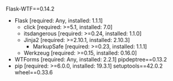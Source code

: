 Flask-WTF==0.14.2
  - Flask [required: Any, installed: 1.1.1]
    - click [required: >=5.1, installed: 7.0]
    - itsdangerous [required: >=0.24, installed: 1.1.0]
    - Jinja2 [required: >=2.10.1, installed: 2.10.3]
      - MarkupSafe [required: >=0.23, installed: 1.1.1]
    - Werkzeug [required: >=0.15, installed: 0.16.0]
  - WTForms [required: Any, installed: 2.2.1]
pipdeptree==0.13.2
  - pip [required: >=6.0.0, installed: 19.3.1]
setuptools==42.0.2
wheel==0.33.6
